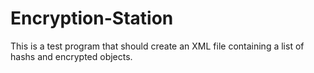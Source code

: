 Encryption-Station
==================
This is a test program that should create an XML file containing a list of hashs and encrypted objects.
